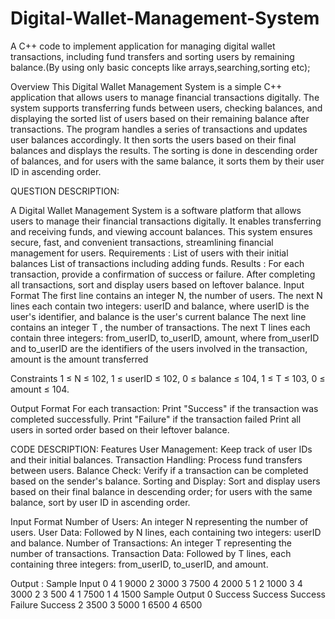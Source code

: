 # Digital-Wallet-Management-System
A C++ code to implement application for managing digital wallet transactions, including fund transfers and sorting users by remaining balance.(By using only  basic concepts like arrays,searching,sorting etc);

Overview
This Digital Wallet Management System is a simple C++ application that allows users to manage financial transactions digitally. The system supports transferring funds between users, checking balances, and displaying the sorted list of users based on their remaining balance after transactions.
The program handles a series of transactions and updates user balances accordingly. It then sorts the users based on their final balances and displays the results. The sorting is done in descending order of balances, and for users with the same balance, it sorts them by their user ID in ascending order.

QUESTION DESCRIPTION:

A Digital Wallet Management System is a software platform that allows users to manage their financial transactions digitally. It enables transferring and receiving funds, and viewing account balances. This system ensures secure, fast, and convenient transactions, streamlining financial management for users.
Requirements :
List of users with their initial balances
List of transactions including adding funds.
Results :
For each transaction, provide a confirmation of success or failure.
After completing all transactions, sort and display users based on leftover balance.
Input Format
The first line contains an integer N, the number of users.
The next N lines each contain two integers: userID and balance, where userID is the user's identifier, and balance is the user's current balance
The next line contains an integer T , the number of transactions.
The next T lines each contain three integers: from_userID, to_userID, amount, where from_userID and to_userID are the identifiers of the users involved in the transaction, amount is the amount transferred

Constraints
1 ≤ N ≤ 102,
1 ≤ userID ≤ 102,
0 ≤ balance ≤ 104,
1 ≤ T ≤ 103,
0 ≤ amount ≤ 104.

Output Format
For each transaction:
Print "Success" if the transaction was completed successfully.
Print "Failure" if the transaction failed
Print all users in sorted order based on their leftover balance.

CODE DESCRIPTION:
Features
User Management: Keep track of user IDs and their initial balances.
Transaction Handling: Process fund transfers between users.
Balance Check: Verify if a transaction can be completed based on the sender's balance.
Sorting and Display: Sort and display users based on their final balance in descending order; for users with the same balance, sort by user ID in ascending order.

Input Format
Number of Users: An integer N representing the number of users.
User Data: Followed by N lines, each containing two integers: userID and balance.
Number of Transactions: An integer T representing the number of transactions.
Transaction Data: Followed by T lines, each containing three integers: from_userID, to_userID, and amount.

Output :
Sample Input 0
4
1 9000
2 3000
3 7500
4 2000
5
1 2 1000
3 4 3000
2 3 500
4 1 7500
1 4 1500
Sample Output 0
Success
Success
Success
Failure
Success
2 3500
3 5000
1 6500
4 6500
